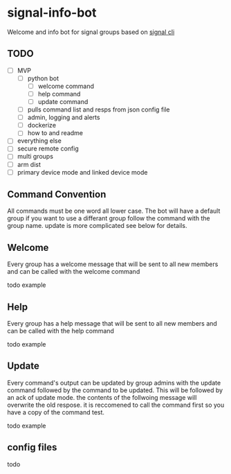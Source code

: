 # signal-info-bot

Welcome and info bot for signal groups based on [signal cli](https://github.com/AsamK/signal-cli)

## TODO
- [ ] MVP
  - [ ] python bot
    - [ ] welcome command
    - [ ] help command
    - [ ] update command
  - [ ] pulls command list and resps from json config file
  - [ ] admin, logging and alerts
  - [ ] dockerize
  - [ ] how to and readme
- [ ] everything else
 - [ ] secure remote config
 - [ ] multi groups
 - [ ] arm dist
 - [ ] primary device mode and linked device mode
 
## Command Convention
All commands must be one word all lower case. The bot will have a default group if you want to use a differant group follow the command with the group name. update is more complicated see below for details.

## Welcome
Every group has a welcome message that will be sent to all new members and can be called with the welcome command

todo example

## Help
Every group has a help message that will be sent to all new members and can be called with the help command

todo example

## Update
Every command's output can be updated by group admins with the update command followed by the command to be updated. This will be followed by an ack of update mode. the contents of the follwoing message will overwrite the old respose. it is reccomened to call the command first so you have a copy of the command test.

todo example

## config files
todo